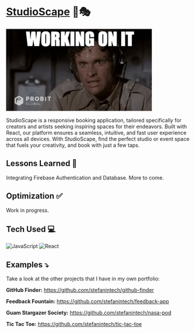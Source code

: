 # <a target="_blank" href="#">StudioScape</a> 🎨🎭
<a href="#" target="_blank"><img src="https://github.com/stefanintech/studioscape/blob/main/src/assets/gif/working-on-it.gif"></a>

StudioScape is a responsive booking application, tailored specifically for creators and artists seeking inspiring spaces for their endeavors. Built with React, our platform ensures a seamless, intuitive, and fast user experience across all devices. With StudioScape, find the perfect studio or event space that fuels your creativity, and book with just a few taps.

## Lessons Learned 💭
Integrating Firebase Authentication and Database. 
More to come.

## Optimization ✅
Work in progress.

## Tech Used 💻

![JavaScript](https://img.shields.io/badge/javascript-%23323330.svg?style=for-the-badge&logo=javascript&logoColor=%23F7DF1E)
![React](https://img.shields.io/badge/react-%2320232a.svg?style=for-the-badge&logo=react&logoColor=%2361DAFB)

## Examples ⤵️
Take a look at the other projects that I have in my own portfolio:

**GitHub Finder:** https://github.com/stefanintech/github-finder

**Feedback Fountain:** https://github.com/stefanintech/feedback-app

**Guam Stargazer Society:** https://github.com/stefanintech/nasa-pod

**Tic Tac Toe:** https://github.com/stefanintech/tic-tac-toe
